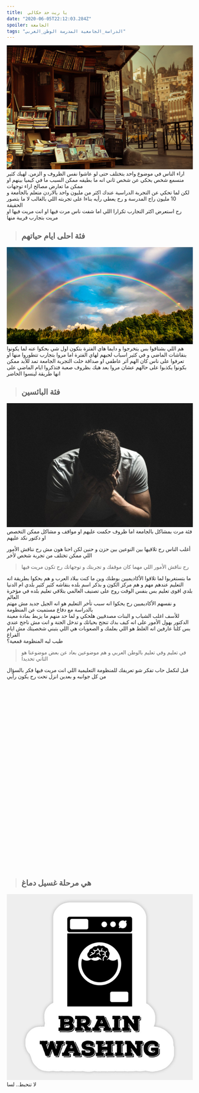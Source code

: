 ```yaml
---
title:  يا ريت حد حكالي
date: "2020-06-05T22:12:03.284Z"
spoiler: الجامعة
tags: "الدراسة_الجامعية المدرسة الوطن_العربي"
---
```

![Me wearing indonesian batik](./Amman.jpg)
اراء الناس في موضوع واحد بتختلف حتى لو عاشوا نفس الظروف و الزمن. لهيك كثير منسمع شخص بحكي عن شخص ثاني انه ما بطيقه ممكن السبب ما في كيميا بينهم او ممكن ما تعارض مصالح اراء توجهات<br/>
 لكن لما تحكي عن التجربة الدراسية عندك اكثر من مليون واحد بالاردن متعلم بالجامعة و 10 مليون راح المدرسة و رح يعطي رأيه بناءا على تجربته اللي بالغالب لا ما بتصور الحقيقة<br/>
رح استعرض اكثر التجارب تكرارا اللي اما شفت ناس مرت فيها او انت مريت فيها او مريت بتجارب قريبة منها <br/>

> ## فئة احلى ايام حياتهم
![Me wearing indonesian batik](./rain.jpg)
هم اللي بشتاقوا بس يتخرجوا و دايما هاي الفترة بتكون اول شي بحكوا عنه لما يكونوا بنقاشات الماضي و في كثير اسباب لحبهم لهاي الفترة اما مروا بتجارب تتطوروا منها او تعرفوا على ناس كان الهم أثر عاطفي او صداقة خلت التجربة الجامعة تمد للأبد ممكن بكونوا يكذبوا على حالهم عشان مروا بعد هيك بظروف صعبة فتذكروا ايام الماضي على انها طريقة لينسوا الحاضر


> ## فئة البائسين
![Me wearing indonesian batik](./guy-2617866-1024x683.jpg)
فئة مرت بمشاكل بالجامعة اما ظروف حكمت عليهم او مواقف و مشاكل ممكن التخصص او دكتور نكد عليهم 

أغلب الناس رح تلاقيها بين النوعين بين حزن و حنين لكن احنا هون مش رح نناقش الأمور اللي ممكن تختلف من تجربة شخص لأخر
> رح نناقش الأمور اللي مهما كان موقفك و تجربتك و توجهاتك رح تكون مريت فيها

ما بتستغربوا لما تلاقوا الأكاديميين بوطنك وين ما كنت ببلاد العرب و هم بحكوا بطريقة انه التعليم عندهم مهم و هم مركز الكون و بذكر اسم بلده بنقاشه كثير كثير بلدي ام الدنيا بلدي اقوى تعليم بس بنفس الوقت روح على تصنيف العالمي بتلاقي تعليم بلده في مؤخرة العالم<br/>
و نفسهم الأكاديميين رح يحكوا انه سبب تأخر التعليم هو انه الجيل جديد مش مهتم بالدراسة مع دفاع مستميت عن المنظومة<br/> 
للأسف اغلب الشباب و البنات مصدقيين هلحكي و لما حد منهم ما يزبط بمادة معينة الدكتور بهول الأمور على انه كيف بدك تنجح بحياتك و تدخل الجنة و انت مش ناجح عندي<br/> 
بس كلنا عارفين انه الغلط هو اللي بعلمك و الصعوبات هي اللي بتبني شخصيتك مش ايام الفراغ<br/> 
طيب ليه المنظومة قمعية؟<br/> 
> في تعليم وفي تعليم بالوطن العربي و هم موضوعين بعاد عن بعض موضوعنا هو الثاني تحديدا<br/>

قبل لنكمل حاب تفكر شو تعريفك للمنظومة التعليمية اللي انت مريت فيها فكر بالسؤال من كل جوانبه و بعدين انزل تحت رح يكون رأيي<br/>
<br/>
<br/>
<br/>
<br/>
<br/>
<br/>
<br/>
<br/>
<br/>
<br/>
<br/>
<br/>
<br/>
<br/>
<br/>
<br/>
<br/>
<br/>
<br/>
<br/>
<br/>
<br/>
<br/>
<br/>
<br/>
<br/>
<br/>
<br/>
<br/>
<br/>

> ## هي مرحلة غسيل دماغ 
![Me wearing indonesian batik](./brain.jpg)
لا تنحبط.. لسا

